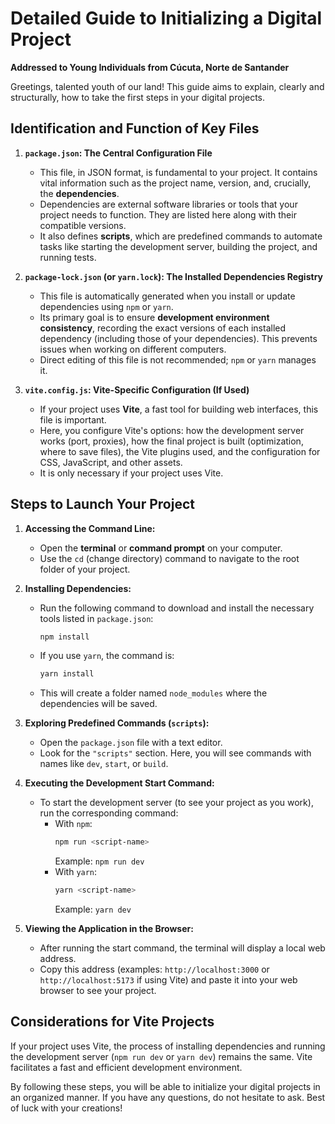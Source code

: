 # Detailed Guide to Initializing a Digital Project

**Addressed to Young Individuals from Cúcuta, Norte de Santander**

Greetings, talented youth of our land! This guide aims to explain, clearly and structurally, how to take the first steps in your digital projects.

## Identification and Function of Key Files

1.  **`package.json`: The Central Configuration File**
    * This file, in JSON format, is fundamental to your project. It contains vital information such as the project name, version, and, crucially, the **dependencies**.
    * Dependencies are external software libraries or tools that your project needs to function. They are listed here along with their compatible versions.
    * It also defines **scripts**, which are predefined commands to automate tasks like starting the development server, building the project, and running tests.

2.  **`package-lock.json` (or `yarn.lock`): The Installed Dependencies Registry**
    * This file is automatically generated when you install or update dependencies using `npm` or `yarn`.
    * Its primary goal is to ensure **development environment consistency**, recording the exact versions of each installed dependency (including those of your dependencies). This prevents issues when working on different computers.
    * Direct editing of this file is not recommended; `npm` or `yarn` manages it.

3.  **`vite.config.js`: Vite-Specific Configuration (If Used)**
    * If your project uses **Vite**, a fast tool for building web interfaces, this file is important.
    * Here, you configure Vite's options: how the development server works (port, proxies), how the final project is built (optimization, where to save files), the Vite plugins used, and the configuration for CSS, JavaScript, and other assets.
    * It is only necessary if your project uses Vite.

## Steps to Launch Your Project

1.  **Accessing the Command Line:**
    * Open the **terminal** or **command prompt** on your computer.
    * Use the `cd` (change directory) command to navigate to the root folder of your project.

2.  **Installing Dependencies:**
    * Run the following command to download and install the necessary tools listed in `package.json`:
        ```bash
        npm install
        ```
    * If you use `yarn`, the command is:
        ```bash
        yarn install
        ```
    * This will create a folder named `node_modules` where the dependencies will be saved.

3.  **Exploring Predefined Commands (`scripts`):**
    * Open the `package.json` file with a text editor.
    * Look for the `"scripts"` section. Here, you will see commands with names like `dev`, `start`, or `build`.

4.  **Executing the Development Start Command:**
    * To start the development server (to see your project as you work), run the corresponding command:
        * With `npm`:
            ```bash
            npm run <script-name>
            ```
            Example: `npm run dev`
        * With `yarn`:
            ```bash
            yarn <script-name>
            ```
            Example: `yarn dev`

5.  **Viewing the Application in the Browser:**
    * After running the start command, the terminal will display a local web address.
    * Copy this address (examples: `http://localhost:3000` or `http://localhost:5173` if using Vite) and paste it into your web browser to see your project.

## Considerations for Vite Projects

If your project uses Vite, the process of installing dependencies and running the development server (`npm run dev` or `yarn dev`) remains the same. Vite facilitates a fast and efficient development environment.

By following these steps, you will be able to initialize your digital projects in an organized manner. If you have any questions, do not hesitate to ask. Best of luck with your creations!